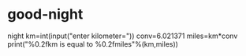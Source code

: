 # good-night
night
km=int(input("enter kilometer="))
conv=6.021371
miles=km*conv
print("%0.2fkm is equal to %0.2fmiles"%(km,miles))
